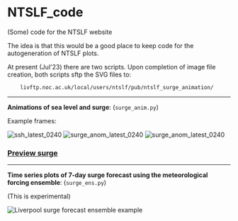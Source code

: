 # NTSLF_code
(Some) code for the NTSLF website

The idea is that this would be a good place to keep code for the autogeneration of NTSLF plots.

At present (Jul'23) there are two scripts.
Upon completion of image file creation, both scripts sftp the SVG files to:

        livftp.noc.ac.uk/local/users/ntslf/pub/ntslf_surge_animation/

---

**Animations of sea level and surge**: (`surge_anim.py`)

Example frames:

![ssh_latest_0240](https://github.com/NOC-MSM/NTSLF_code/assets/22616872/7d785f34-f677-4383-b35f-97e6b68bda5b)
![surge_anom_latest_0240](https://github.com/NOC-MSM/NTSLF_code/assets/22616872/03b5e4f8-718c-43db-93b2-219d8813c615)
![surge_anom_latest_0240](https://ntslf.org/sites/ntslf/files/images/ntslf_surge_animation/surge_anom_latest_0120.svg)

### [Preview surge](https://noc-msm.github.io/NTSLF_code/)

---

**Time series plots of 7-day surge forecast using the meteorological forcing ensemble**: (`surge_ens.py`)

(This is experimental)
  
![Liverpool surge forecast ensemble example](https://github.com/NOC-MSM/NTSLF_code/assets/22616872/5efd4422-1e82-438b-a4c0-e822572d9db1)
